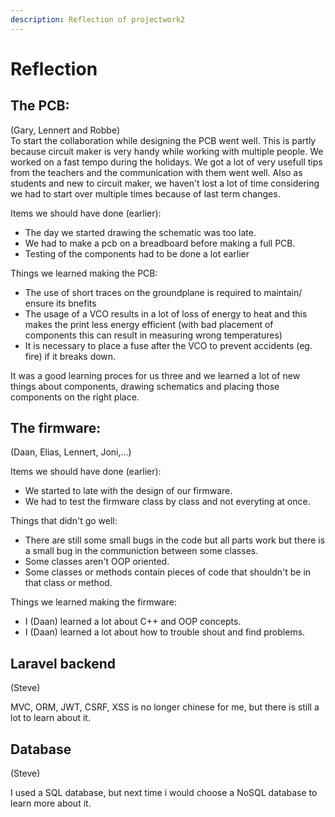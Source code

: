 ```yaml
---
description: Reflection of projectwork2
---
```


# Reflection

## **The PCB:**

\(Gary, Lennert and Robbe\)  
To start the collaboration while designing the PCB went well. This is partly because circuit maker is very handy while working with multiple people. We worked on a fast tempo during the holidays. We got a lot of very usefull tips from the teachers and the communication with  them went well. Also as students and new to circuit maker, we haven't lost a lot of time considering we had to start over multiple times because of last term changes. 

Items we should have done \(earlier\):

* The day we started drawing the schematic was too late.
* We had to make a pcb on a breadboard before making a full PCB.
* Testing of the components had to be done a lot earlier

Things we learned making the PCB:

* The use of short traces on the groundplane is required to maintain/ ensure its bnefits
* The usage of a VCO results in a lot of loss of energy to heat and this makes the print less energy efficient  \(with bad placement of components this can result in measuring wrong temperatures\)
* It is necessary to place a fuse after the VCO to prevent accidents \(eg. fire\) if it breaks down.

It was a good learning proces for us three and we learned a lot of new things about components, drawing schematics and placing those components on the right place.

## The firmware:

\(Daan, Elias, Lennert, Joni,...\)

Items we should have done \(earlier\):

* We started to late with the design of our firmware.
* We had to test the firmware class by class and not everyting at once.

Things that didn't go well:

* There are still some small bugs in the code but all parts work but there is a small bug in the communiction between some classes.
* Some classes aren't OOP oriented.
* Some classes or methods contain pieces of code that shouldn't be in that class or method.

  
Things we learned making the firmware:

* I \(Daan\) learned a lot about C++ and OOP concepts.
* I \(Daan\) learned a lot about how to trouble shout and find problems.

##  Laravel backend

\(Steve\)

MVC, ORM, JWT, CSRF, XSS is no longer chinese for me,  but there is still a lot to learn about it.

## Database

\(Steve\)

I used a SQL database, but next time i would choose a NoSQL database to learn more about it.





